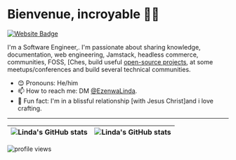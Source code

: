 # Bienvenue, incroyable 👋🏾

[![Website Badge](https://img.shields.io/badge/-Portfolio-3B7EBF?style=for-the-badge&logo=Google-Chrome&logoColor=white&link=https://ezenwalinda.com)](https://ezenwalinda.com)

I'm a Software Engineer,. I'm passionate about sharing knowledge, documentation, web engineering, Jamstack, headless commerce, communities, FOSS, [Ches, build useful [open-source projects](https://github.com/EzenwaLinda), at some meetups/conferences and build several technical communities.

- 😊 Pronouns: He/him
- 📫 How to reach me: DM [@EzenwaLinda](https://twitter.com/funaheadies).
- 💙 Fun fact: I'm in a blissful relationship [with Jesus Christ]and i love crafting.

---

| <img align="center" src="https://github-readme-stats.vercel.app/api?username=ezenwalinda&show_icons=true&include_all_commits=true&hide_border=true" alt="Linda's GitHub stats" /> | <img align="center" src="https://github-readme-stats.vercel.app/api/top-langs/?username=ezenwalinda&langs_count=8&layout=compact&hide=php&hide_border=true" alt="Linda's GitHub stats" /> |
| ------------- | ------------- |

<img src="https://gpvc.arturio.dev/Ezenwalinda" alt="profile views">
